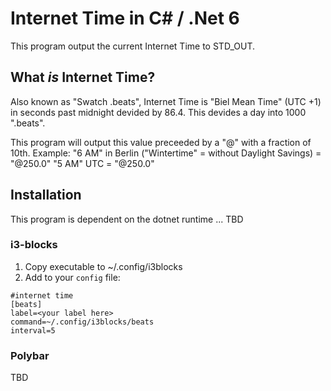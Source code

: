 # Internet Time in C# / .Net 6

This program output the current Internet Time to STD_OUT.

## What _is_ Internet Time?

Also known as "Swatch .beats", Internet Time is "Biel Mean Time" (UTC +1)
in seconds past midnight devided by 86.4. This devides a day into 1000 ".beats".

This program will output this value preceeded by a "@" with a fraction of 10th.
Example:
"6 AM" in Berlin ("Wintertime" = without Daylight Savings) = "@250.0"
"5 AM" UTC = "@250.0"

## Installation

This program is dependent on the dotnet runtime ... TBD

### i3-blocks

1. Copy executable to ~/.config/i3blocks
2. Add to your `config` file:

```
#internet time
[beats]
label=<your label here>
command=~/.config/i3blocks/beats
interval=5
```

### Polybar

TBD
